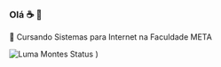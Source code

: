 ### Olá ☕ 👏
<!--
**lumamontes/lumamontes** is a ✨ _special_ ✨ repository because its `README.md` (this file) appears on your GitHub profile.

Here are some ideas to get you started:

- 🔭 I’m currently working on ...
- 🌱 I’m currently learning ...
- 👯 I’m looking to collaborate on ...
- 🤔 I’m looking for help with ...
- 💬 Ask me about ...
- 📫 How to reach me: ...
- 😄 Pronouns: ...
- ⚡ Fun fact: ...
-->
📖 Cursando Sistemas para Internet na Faculdade META

![Luma Montes Status](https://github-readme-stats.vercel.app/api?username=lumamontes&show_icons=true&theme=synthwave)
)

